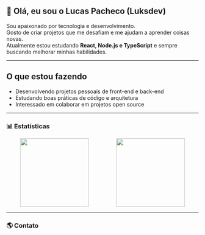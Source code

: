 ## 👋 Olá, eu sou o Lucas Pacheco (Luksdev)

Sou apaixonado por tecnologia e desenvolvimento.  
Gosto de criar projetos que me desafiam e me ajudam a aprender coisas novas.  
Atualmente estou estudando **React, Node.js e TypeScript** e sempre buscando melhorar minhas habilidades.

---

##  O que estou fazendo
- Desenvolvendo projetos pessoais de front-end e back-end  
- Estudando boas práticas de código e arquitetura  
- Interessado em colaborar em projetos open source  

---

### 📊 Estatísticas
<div style="display: flex; justify-content: space-around;">
  <img height="180em" src="https://github-readme-stats.vercel.app/api?username=lukssdev&show_icons=true&theme=radical&custom_title=Estatísticas%20do%20GitHub%20de%20Luksdev"/>
  <img height="180em" src="https://github-readme-stats.vercel.app/api/top-langs/?username=lukssdev&layout=compact&theme=radical"/>
</div>

---

### 🌎 Contato
<div style="display: flex; gap: 30px;">
     <a href="mailto:seuemail@exemplo.com"><img src="https://img.shields.io/badge/Gmail-D14836?style=for-the-badge&logo=gmail&logoColor=white" alt=""></a>
     <a href="https://www.linkedin.com/in/lucas-da-silveira-pacheco-gnomeu-1a88a5349/"><img src="https://img.shields.io/badge/LinkedIn-0077B5?style=for-the-badge&logo=linkedin&logoColor=white" alt=""></a>
</div>
